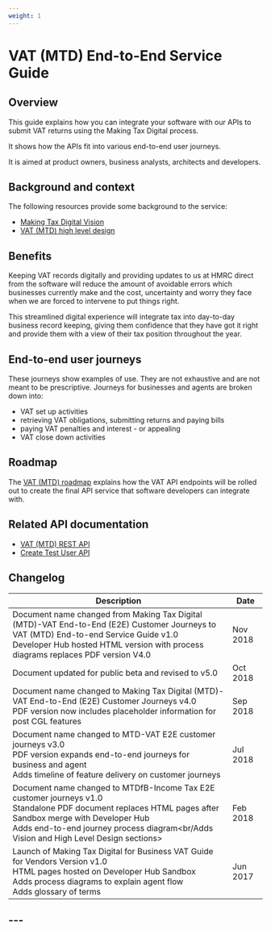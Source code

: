```yaml
---
weight: 1
---
```


# VAT (MTD) End-to-End Service Guide

## Overview

This guide explains how you can integrate your software with our APIs to submit VAT returns using the Making Tax Digital process.

It shows how the APIs fit into various end-to-end user journeys.

It is aimed at product owners, business analysts, architects and developers.

## Background and context

The following resources provide some background to the service:

  * [Making Tax Digital Vision](https://www.gov.uk/government/publications/making-tax-digital/overview-of-making-tax-digital)
  * [VAT (MTD) high level design](#)

## Benefits

Keeping VAT records digitally and providing updates to us at HMRC direct from the software will reduce the amount of avoidable errors which businesses currently make and the cost, uncertainty and worry they face when we are forced to intervene to put things right.

This streamlined digital experience will integrate tax into day-to-day business record keeping, giving them confidence that they have got it right and provide them with a view of their tax position throughout the year.

## End-to-end user journeys

These journeys show examples of use. They are not exhaustive and are not meant to be prescriptive.
Journeys for businesses and agents are broken down into:

  * VAT set up activities
  * retrieving VAT obligations, submitting returns and paying bills
  * paying VAT penalties and interest - or appealing
  * VAT close down activities

## Roadmap

The [VAT (MTD) roadmap](https://hmrc-devhub-cycle-33.herokuapp.com/documentation/docs/vat-roadmap) explains how the VAT API endpoints will be rolled out to create the final API service that software developers can integrate with.

## Related API documentation

  * [VAT (MTD) REST API](https://hmrc-devhub-cycle-33.herokuapp.com/documentation/apis/vat-rest)
  * [Create Test User API](https://hmrc-devhub-cycle-33.herokuapp.com/documentation/apis/create-test-user-api)

## Changelog

Description | Date
 --- | ---
Document name changed from Making Tax Digital (MTD)-VAT End-to-End (E2E) Customer Journeys to VAT (MTD) End-to-end Service Guide v1.0<br/>Developer Hub hosted HTML version with process diagrams replaces PDF version V4.0  |Nov 2018
Document updated for public beta and revised to v5.0 |Oct 2018
Document name changed to Making Tax Digital (MTD)-VAT End-to-End (E2E) Customer Journeys v4.0<br/>PDF version now includes placeholder information for post CGL features |Sep 2018
Document name changed to MTD-VAT E2E customer journeys v3.0<br/>PDF version expands end-to-end journeys for business and agent<br/>Adds timeline of feature delivery on customer journeys |Jul 2018
Document name changed to MTDfB-Income Tax E2E customer journeys v1.0<br/>Standalone PDF document replaces HTML pages after Sandbox merge with Developer Hub<br/>Adds end-to-end journey process diagram<br/Adds Vision and High Level Design sections>|Feb 2018
Launch of Making Tax Digital for Business VAT Guide for Vendors Version v1.0<br/>HTML pages hosted on Developer Hub Sandbox<br/>Adds process diagrams to explain agent flow<br/>Adds glossary of terms |Jun 2017

##  ---
